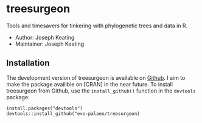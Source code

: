 # treesurgeon
Tools and timesavers for tinkering with phylogenetic trees and data in R. 

- Author: Joseph Keating
- Maintainer: Joseph Keating

## Installation
The development version of treesurgeon is available on [Github](https://github.com/evo-palaeo/treesurgeon). I aim to make the package availible on [CRAN] in the near future. To install treesurgeon from Github, use the `install_github()` function in the `devtools` package:

```
install.packages("devtools")
devtools::install_github("evo-palaeo/treesurgeon)
```

